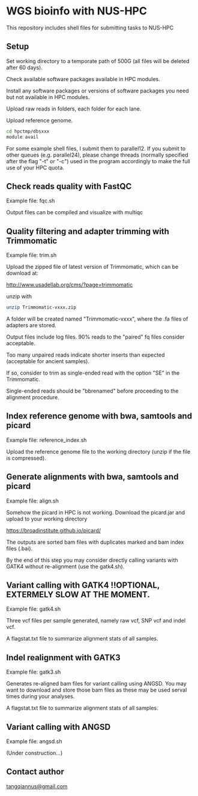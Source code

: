 # WGS bioinfo with NUS-HPC

This repository includes shell files for submitting tasks to NUS-HPC


## Setup

Set working directory to a temporate path of 500G (all files will be deleted after 60 days).

Check available software packages available in HPC modules.

Install any software packages or versions of software packages you need but not available in HPC modules.

Upload raw reads in folders, each folder for each lane.

Upload reference genome.

```bash
cd hpctmp/dbsxxx
module avail
```

For some example shell files, I submit them to parallel12. If you submit to other queues (e.g. parallel24), please change threads (normally specified after the flag "-t" or "-c") used in the program accordingly to make the full use of your HPC quota.  


## Check reads quality with FastQC

Example file: fqc.sh

Output files can be compiled and visualize with multiqc


## Quality filtering and adapter trimming with Trimmomatic

Example file: trim.sh

Upload the zipped file of latest version of Trimmomatic, which can be download at:

http://www.usadellab.org/cms/?page=trimmomatic

unzip with

```bash
unzip Trimmomatic-vxxx.zip
```

A folder will be created named "Trimmomatic-vxxx", where the .fa files of adapters are stored.

Output files include log files. 90% reads to the "paired" fq files consider acceptable. 

Too many unpaired reads indicate shorter inserts than expected (acceptable for ancient samples).

If so, consider to trim as single-ended read with the option "SE" in the Trimmomatic.

Single-ended reads should be "bbrenamed" before proceeding to the alignment procedure.


## Index reference genome with bwa, samtools and picard 

Example file: reference_index.sh

Upload the reference genome file to the working directory (unzip if the file is compressed).


## Generate alignments with bwa, samtools and picard

Example file: align.sh

Somehow the picard in HPC is not working. Download the picard.jar and upload to your working directory

https://broadinstitute.github.io/picard/

The outputs are sorted bam files with duplicates marked and bam index files (.bai).

By the end of this step you may consider directly calling variants with GATK4 without re-alignment (use the gatk4.sh).


## Variant calling with GATK4 !!OPTIONAL, EXTERMELY SLOW AT THE MOMENT. 

Example file: gatk4.sh

Three vcf files per sample generated, namely raw vcf, SNP vcf and indel vcf.

A flagstat.txt file to summarize alignment stats of all samples.


## Indel realignment with GATK3

Example file: gatk3.sh

Generates re-aligned bam files for variant calling using ANGSD. You may want to download and store those bam files as these may be used serval times during your analyses. 

A flagstat.txt file to summarize alignment stats of all samples.


## Variant calling with ANGSD

Example file: angsd.sh

(Under construction...)


## Contact author

tangqiannus@gmail.com
